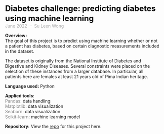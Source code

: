 <span style="font-weight: bold; color: black; font-size:180%; line-height: 32px;"> Diabetes challenge: predicting diabetes using machine learning  </span>  <br>
<span style="color:darkgrey;">June 2022 &nbsp;&ndash;&nbsp; Su Leen Wong</span>

**Overview:**  
The goal of this project is to predict using machine learning whether or not a patient has diabetes, based on certain diagnostic measurements included in the dataset. 

The dataset is originally from the National Institute of Diabetes and Digestive and Kidney Diseases. Several constraints were placed on the selection of these instances from a larger database. In particular, all patients here are females at least 21 years old of Pima Indian heritage.


**Language used:** Python

**Applied tools:**  
<span style="color:grey">Pandas:</span> data handling  
<span style="color:grey">Matplotlib:</span> data visualization  
<span style="color:grey">Seaborn:</span> data visualization  
<span style="color:grey">Scikit-learn:</span> machine learning model



**Repository:** View the [repo](https://github.com/suleenwong/Diabetes_Challenge)
 for this project here.
